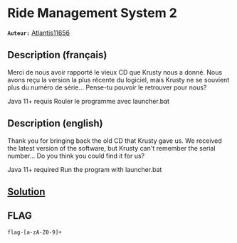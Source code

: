 # Ride Management System 2
**`Auteur:`** [Atlantis11656](https://github.com/MassinissaDjellouli)

## Description (français)
Merci de nous avoir rapporté le vieux CD que Krusty nous a donné. Nous avons reçu la version la plus récente du logiciel, mais Krusty ne se souvient plus du numéro de série... Pense-tu pouvoir le retrouver pour nous?

Java 11+ requis
Rouler le programme avec launcher.bat
## Description (english)
Thank you for bringing back the old CD that Krusty gave us. We received the latest version of the software, but Krusty can't remember the serial number... Do you think you could find it for us?

Java 11+ required
Run the program with launcher.bat
## [Solution](./Solution/WRITEUP.MD)
## FLAG
`flag-[a-zA-Z0-9]+`
